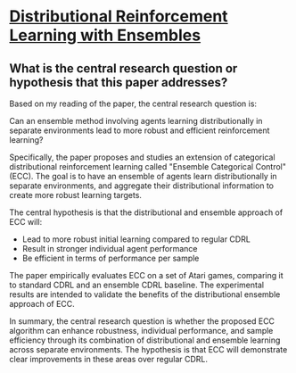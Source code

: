 # [Distributional Reinforcement Learning with Ensembles](https://arxiv.org/abs/2003.10903v2)

## What is the central research question or hypothesis that this paper addresses?

 Based on my reading of the paper, the central research question is:

Can an ensemble method involving agents learning distributionally in separate environments lead to more robust and efficient reinforcement learning?

Specifically, the paper proposes and studies an extension of categorical distributional reinforcement learning called "Ensemble Categorical Control" (ECC). The goal is to have an ensemble of agents learn distributionally in separate environments, and aggregate their distributional information to create more robust learning targets. 

The central hypothesis is that the distributional and ensemble approach of ECC will:

- Lead to more robust initial learning compared to regular CDRL
- Result in stronger individual agent performance 
- Be efficient in terms of performance per sample

The paper empirically evaluates ECC on a set of Atari games, comparing it to standard CDRL and an ensemble CDRL baseline. The experimental results are intended to validate the benefits of the distributional ensemble approach of ECC.

In summary, the central research question is whether the proposed ECC algorithm can enhance robustness, individual performance, and sample efficiency through its combination of distributional and ensemble learning across separate environments. The hypothesis is that ECC will demonstrate clear improvements in these areas over regular CDRL.
